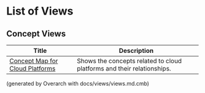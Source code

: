 # List of Views

## Concept Views
| Title | Description |
|---|---|
| [Concept Map for Cloud Platforms](concept-view.md) | Shows the concepts related to cloud platforms and their relationships. |


(generated by Overarch with docs/views/views.md.cmb)
